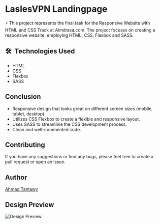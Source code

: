 # LaslesVPN Landingpage

⚡ This project represents the final task for the Responsive Website with HTML and CSS Track at Almdrasa.com. The project focuses on creating a responsive website, employing HTML, CSS, Flexbox and SASS.

## 🛠 &nbsp;Technologies Used

- HTML
- CSS
- Flexbox
- SASS

## Conclusion

- Responsive design that looks great on different screen sizes (mobile, tablet, desktop).
- Utilizes CSS Flexbox to create a flexible and responsive layout.
- Uses SASS to streamline the CSS development process.
- Clean and well-commented code.

## Contributing

If you have any suggestions or find any bugs, please feel free to create a pull request or open an issue.

## Author

[Ahmad Tantawy](https://github.com/ahmad-tantawy)

## Design Preview

![Design Preview](img/design-preview.jpg)
